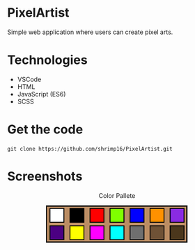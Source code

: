 # PixelArtist

Simple web application where users can create pixel arts.

# Technologies
  - VSCode
  - HTML
  - JavaScript (ES6)
  - SCSS

# Get the code

```
git clone https://github.com/shrimp16/PixelArtist.git
```

# Screenshots

<p align="center">
 Color Pallete
</p>

<p align="center">
  <img src="./Screenshots/Screenshot_1.png">
</p>

